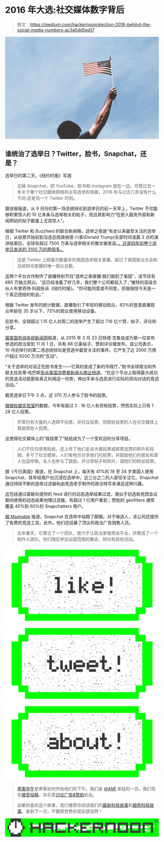# 2016 年大选:社交媒体数字背后

> 原文：<https://medium.com/hackernoon/election-2016-behind-the-social-media-numbers-ac3a5dd5ed17>

![](img/d4a3d92d2bdf56b1565c99955e8b8c67.png)

## 谁统治了选举日？Twitter，脸书，Snapchat，还是？

选举日的第二天，《纽约时报》写道:

> 忘掉 Snapchat，把 YouTube、脸书和 Instagram 放在一边。尽管过去一年关于哪个社交媒体网络将主导选举的喧嚣，2016 年与过去几年没有什么不同:这是另一个 Twitter 时刻。

据该报报道，从 9 月份的第一场总统辩论到选举日的前一天早上，Twitter 不仅能够积累惊人的 10 亿多条与选举相关的帖子，而且其影响力“在嵌入服务外部和新闻网站的帖子数量上尤其惊人”。

根据 Twitter 和 Buzzfeed 的联合新闻稿，选举之夜是“有史以来最受关注的选举日，从投票开始前到当选总统唐纳德·川普(Donald Trump)东部时间凌晨 3 点的演讲结束后，全球有超过 7500 万条与选举相关的推文被发送。[。这是四年前整个选举日发送的 3100 万的两倍多。](http://www.prnewswire.com/news-releases/68-million-viewers-watch-twitter-live-stream-of-buzzfeed-news-election-night-special-300360415.html)

> 这是 Twitter 上观看次数最多的美国选举相关直播，超过了美国政治大会和总统辩论直播的唯一观众总数。

这两个平台合作制作了直播特别节目“选举之夜直播:我们做到了美国”，该节目有 680 万独立观众。“这已经准备了好几年，我们整个公司都投入了，”推特的高级合伙人布里奇特·科因告诉《纽约时报》。“你可能同意或不同意，但我相信今天是一个真正团结的机会。”

根据 Twitter 发布的统计数据，直播吸引了年轻的移动观众，83%的登录直播观众年龄在 35 岁以下，73%的观众使用移动设备。

在脸书，全球超过 1.15 亿人对周二的选举产生了超过 7.16 亿个赞、帖子、评论和分享。

[据美国有线电视新闻网](http://money.cnn.com/2016/11/09/technology/election-trump-social-media-records/index.html?iid=SF_LN)报道，从 2015 年 3 月 23 日特德·克鲁兹成为第一位宣布参选的政治家到 11 月 1 日，共有 88 亿条帖子、赞和评论被发布。该公司表示，10 月初举行的第二场总统辩论是竞选中最受关注的事件。它产生了近 2000 万用户超过 9200 万次的“互动”。

“关于选举的对话正在脸书发生——它真的变成了新的市政厅，”脸书全球政治和外联主任凯蒂·哈巴斯[告诉美国消费者新闻与商业频道](http://www.cnbc.com/2016/11/08/facebook-snapchat-and-twitter-played-a-bigger-role-than-ever-in-the-election.html)。“在这个平台上取得最大成功的竞选活动是那些真正利用这一优势，伸出手来与选民进行实际的双向对话的竞选活动。”

截至选举日下午 3 点，近 370 万人参与了脸书的投票。

[根据权威实验室](https://authoritylabs.com/blog/election-2016-the-role-social-media-played-in-the-elections/)的数据，今年有超过 2 . 18 亿人有资格投票，然而实际上只有 1 . 28 亿人投票。

> 尽管仍有大量的人选择不投票，并抗议投票，但那些投票的人在社交媒体上鼓励其他人投票。

这使得社交媒体上的“我投票了”贴纸成为了一个受欢迎的分享项目。

> 人们不仅仅使用贴纸，还上传了他们走进大楼投票或邮寄选票的照片和视频。多亏了社交媒体，人们有地方分享他们的投票，并鼓励他们的朋友和家人也这样做。名人也参与了鼓励，并分享帖子和照片，请他们的粉丝投票。

据《今日美国》报道，在 Snapchat 上，每天有 41%的 18 至 34 岁美国人使用 Snapchat，其年轻用户也沉浸在选举中，近三分之二的人密切关注它。Snapchat 通过持续不断的选举过滤器和由竞选老手制作的政治特写来满足这种兴趣。

这包括通过美联社提供的 feed 进行的动态选举结果过滤，类似于初选和党团会议期间使用的动态结果地理过滤器，有超过 1 亿用户看到；赞助的 geofilters 通常覆盖 40%到 60%的 Snapchatters 用户。

[据 Mashable](http://mashable.com/2016/11/09/snapchat-election/#fO2MZDophEqt) 报道，Snapchat 在选举中站稳了脚跟。对于候选人，该公司还提供了免费的竞选工具。此外，他们还招募了顶尖的政治广告销售人员。

> 去年春天，它建立了一个团队，致力于让政治家使用该平台，并聘请了一个制作人团队，他们随后参加全国范围的集会、辩论和其他活动。

[![](img/50ef4044ecd4e250b5d50f368b775d38.png)](http://bit.ly/HackernoonFB)[![](img/979d9a46439d5aebbdcdca574e21dc81.png)](https://goo.gl/k7XYbx)[![](img/2930ba6bd2c12218fdbbf7e02c8746ff.png)](https://goo.gl/4ofytp)

> [黑客中午](http://bit.ly/Hackernoon)是黑客如何开始他们的下午。我们是 [@AMI](http://bit.ly/atAMIatAMI) 家庭的一员。我们现在[接受投稿](http://bit.ly/hackernoonsubmission)，并乐意[讨论广告&赞助](mailto:partners@amipublications.com)机会。
> 
> 如果你喜欢这个故事，我们推荐你阅读我们的[最新科技故事](http://bit.ly/hackernoonlatestt)和[趋势科技故事](https://hackernoon.com/trending)。直到下一次，不要把世界的现实想当然！

[![](img/be0ca55ba73a573dce11effb2ee80d56.png)](https://goo.gl/Ahtev1)